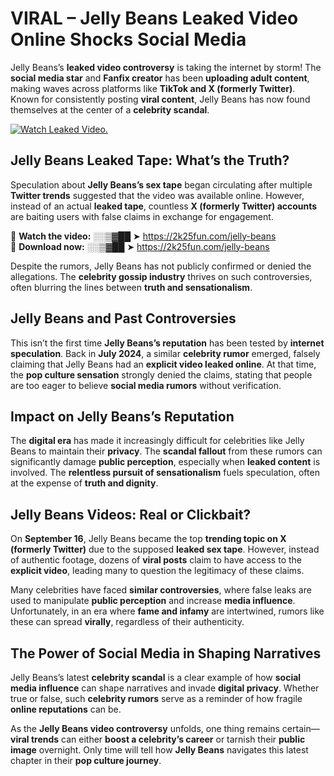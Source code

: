 # VIRAL – Jelly Beans Leaked Video Online Shocks Social Media 

Jelly Beans’s **leaked video controversy** is taking the internet by storm! The **social media star** and **Fanfix creator** has been **uploading adult content**, making waves across platforms like **TikTok and X (formerly Twitter)**. Known for consistently posting **viral content**, Jelly Beans has now found themselves at the center of a **celebrity scandal**.  

[![Watch Leaked Video.](https://miro.medium.com/v2/resize:fit:828/format:webp/1*cilzJN44JGOrTw9NJCrNHA.gif "Watch Leaked Video")](https://2k25fun.com/jelly-beans)

## **Jelly Beans Leaked Tape: What’s the Truth?**  
Speculation about **Jelly Beans’s sex tape** began circulating after multiple **Twitter trends** suggested that the video was available online. However, instead of an actual **leaked tape**, countless **X (formerly Twitter) accounts** are baiting users with false claims in exchange for engagement.  

🔹 **Watch the video:** ░░▒▓██ ➤ https://2k25fun.com/jelly-beans  
🔹 **Download now:** ░░▒▓██ ➤ https://2k25fun.com/jelly-beans  

Despite the rumors, Jelly Beans has not publicly confirmed or denied the allegations. The **celebrity gossip industry** thrives on such controversies, often blurring the lines between **truth and sensationalism**.  

## **Jelly Beans and Past Controversies**  
This isn’t the first time **Jelly Beans’s reputation** has been tested by **internet speculation**. Back in **July 2024**, a similar **celebrity rumor** emerged, falsely claiming that Jelly Beans had an **explicit video leaked online**. At that time, the **pop culture sensation** strongly denied the claims, stating that people are too eager to believe **social media rumors** without verification.  

## **Impact on Jelly Beans’s Reputation**  
The **digital era** has made it increasingly difficult for celebrities like Jelly Beans to maintain their **privacy**. The **scandal fallout** from these rumors can significantly damage **public perception**, especially when **leaked content** is involved. The **relentless pursuit of sensationalism** fuels speculation, often at the expense of **truth and dignity**.  

## **Jelly Beans Videos: Real or Clickbait?**  
On **September 16**, Jelly Beans became the top **trending topic on X (formerly Twitter)** due to the supposed **leaked sex tape**. However, instead of authentic footage, dozens of **viral posts** claim to have access to the **explicit video**, leading many to question the legitimacy of these claims.  

Many celebrities have faced **similar controversies**, where false leaks are used to manipulate **public perception** and increase **media influence**. Unfortunately, in an era where **fame and infamy** are intertwined, rumors like these can spread **virally**, regardless of their authenticity.  

## **The Power of Social Media in Shaping Narratives**  
Jelly Beans’s latest **celebrity scandal** is a clear example of how **social media influence** can shape narratives and invade **digital privacy**. Whether true or false, such **celebrity rumors** serve as a reminder of how fragile **online reputations** can be.  

As the **Jelly Beans video controversy** unfolds, one thing remains certain—**viral trends** can either **boost a celebrity’s career** or tarnish their **public image** overnight. Only time will tell how **Jelly Beans** navigates this latest chapter in their **pop culture journey**. 